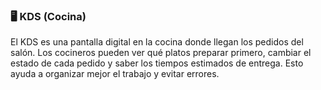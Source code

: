 ### 🖥️ KDS (Cocina)

El KDS es una pantalla digital en la cocina donde llegan los pedidos del salón. Los cocineros pueden ver qué platos preparar primero, cambiar el estado de cada pedido y saber los tiempos estimados de entrega. Esto ayuda a organizar mejor el trabajo y evitar errores.

